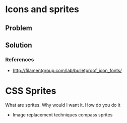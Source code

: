 # Icons and sprites

## Problem

## Solution

### References

- http://filamentgroup.com/lab/bulletproof_icon_fonts/
# CSS Sprites

What are sprites. Why would I want it. How do you do it
- Image replacement techniques
compass sprites
